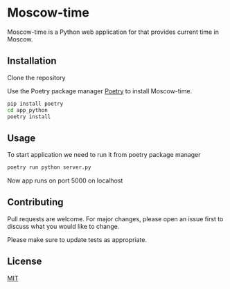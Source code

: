 # Moscow-time

Moscow-time is a Python web application for that provides current time in Moscow.

## Installation

Clone the repository

Use the Poetry package manager [Poetry](https://python-poetry.org/) to install Moscow-time.

```bash
pip install poetry
cd app_python
poetry install
```

## Usage

To start application we need to run it from poetry package manager

```bash
poetry run python server.py
```

Now app runs on port 5000 on localhost

## Contributing
Pull requests are welcome. For major changes, please open an issue first to discuss what you would like to change.

Please make sure to update tests as appropriate.

## License
[MIT](https://choosealicense.com/licenses/mit/)
